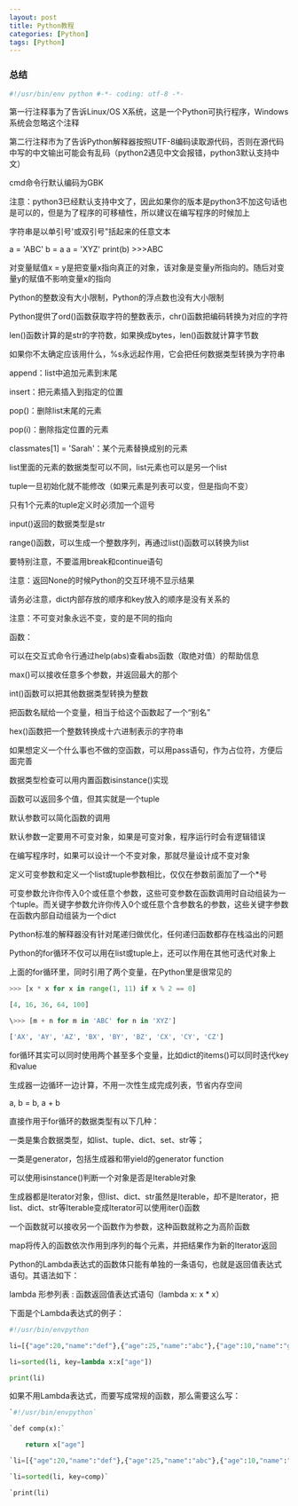 ```yaml
---
layout: post
title: Python教程
categories: [Python]
tags: [Python]
---
```


### 总结

```python
#!/usr/bin/env python #-*- coding: utf-8 -*- 
```

第一行注释事为了告诉Linux/OS X系统，这是一个Python可执行程序，Windows系统会忽略这个注释

第二行注释市为了告诉Python解释器按照UTF-8编码读取源代码，否则在源代码中写的中文输出可能会有乱码（python2遇见中文会报错，python3默认支持中文）

cmd命令行默认编码为GBK

注意：python3已经默认支持中文了，因此如果你的版本是python3不加这句话也是可以的，但是为了程序的可移植性，所以建议在编写程序的时候加上

字符串是以单引号'或双引号"括起来的任意文本

a = 'ABC' b = a a = 'XYZ' print(b)  >>>ABC 

对变量赋值x = y是把变量x指向真正的对象，该对象是变量y所指向的。随后对变量y的赋值不影响变量x的指向

Python的整数没有大小限制，Python的浮点数也没有大小限制

Python提供了ord()函数获取字符的整数表示，chr()函数把编码转换为对应的字符

len()函数计算的是str的字符数，如果换成bytes，len()函数就计算字节数

如果你不太确定应该用什么，%s永远起作用，它会把任何数据类型转换为字符串

append：list中追加元素到末尾

insert：把元素插入到指定的位置

pop()：删除list末尾的元素

pop(i)：删除指定位置的元素

classmates[1] = 'Sarah'：某个元素替换成别的元素

list里面的元素的数据类型可以不同，list元素也可以是另一个list

tuple一旦初始化就不能修改（如果元素是列表可以变，但是指向不变）

只有1个元素的tuple定义时必须加一个逗号

input()返回的数据类型是str

range()函数，可以生成一个整数序列，再通过list()函数可以转换为list

要特别注意，不要滥用break和continue语句

注意：返回None的时候Python的交互环境不显示结果

请务必注意，dict内部存放的顺序和key放入的顺序是没有关系的

注意：不可变对象永远不变，变的是不同的指向

函数：

可以在交互式命令行通过help(abs)查看abs函数（取绝对值）的帮助信息

max()可以接收任意多个参数，并返回最大的那个

int()函数可以把其他数据类型转换为整数

把函数名赋给一个变量，相当于给这个函数起了一个“别名”

hex()函数把一个整数转换成十六进制表示的字符串

如果想定义一个什么事也不做的空函数，可以用pass语句，作为占位符，方便后面完善

数据类型检查可以用内置函数isinstance()实现

函数可以返回多个值，但其实就是一个tuple

默认参数可以简化函数的调用

默认参数一定要用不可变对象，如果是可变对象，程序运行时会有逻辑错误

在编写程序时，如果可以设计一个不变对象，那就尽量设计成不变对象

定义可变参数和定义一个list或tuple参数相比，仅仅在参数前面加了一个*号

可变参数允许你传入0个或任意个参数，这些可变参数在函数调用时自动组装为一个tuple。而关键字参数允许你传入0个或任意个含参数名的参数，这些关键字参数在函数内部自动组装为一个dict

Python标准的解释器没有针对尾递归做优化，任何递归函数都存在栈溢出的问题

Python的for循环不仅可以用在list或tuple上，还可以作用在其他可迭代对象上

上面的for循环里，同时引用了两个变量，在Python里是很常见的

```python
>>> [x * x for x in range(1, 11) if x % 2 == 0]

[4, 16, 36, 64, 100]

\>>> [m + n for m in 'ABC' for n in 'XYZ']

['AX', 'AY', 'AZ', 'BX', 'BY', 'BZ', 'CX', 'CY', 'CZ']
```

for循环其实可以同时使用两个甚至多个变量，比如dict的items()可以同时迭代key和value

生成器一边循环一边计算，不用一次性生成完成列表，节省内存空间

a, b = b, a + b

直接作用于for循环的数据类型有以下几种：

一类是集合数据类型，如list、tuple、dict、set、str等；

一类是generator，包括生成器和带yield的generator function

可以使用isinstance()判断一个对象是否是Iterable对象

生成器都是Iterator对象，但list、dict、str虽然是Iterable，却不是Iterator，把list、dict、str等Iterable变成Iterator可以使用iter()函数

一个函数就可以接收另一个函数作为参数，这种函数就称之为高阶函数

map将传入的函数依次作用到序列的每个元素，并把结果作为新的Iterator返回

Python的Lambda表达式的函数体只能有单独的一条语句，也就是返回值表达式语句。其语法如下：

lambda 形参列表 : 函数返回值表达式语句（lambda x: x * x）

下面是个Lambda表达式的例子：

```python
#!/usr/bin/envpython

li=[{"age":20,"name":"def"},{"age":25,"name":"abc"},{"age":10,"name":"ghi"}]

li=sorted(li, key=lambda x:x["age"])

print(li)
```

如果不用Lambda表达式，而要写成常规的函数，那么需要这么写：

```python
`#!/usr/bin/envpython`

`def comp(x):`

    return x["age"]

`li=[{"age":20,"name":"def"},{"age":25,"name":"abc"},{"age":10,"name":"ghi"}]`

`li=sorted(li, key=comp)`

`print(li)
```